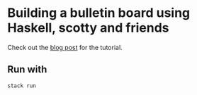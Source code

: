 # Building a bulletin board using Haskell, scotty and friends

Check out the [blog post](https://gilmi.me/blog/post/2020/12/05/scotty-bulletin-board) for the tutorial.

## Run with


```sh
stack run
```
